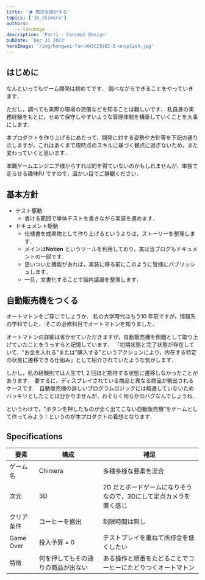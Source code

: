 ```yaml
---
title: '🪵 概念を設計する'
topics: ['1b_chimera']
authors:
    - tokunaga
description: 'Part1 - Concept Design'
pubDate: 'Dec 31 2023'
heroImage: '/img/hongwei-fan-AH3CI9tBI-E-unsplash.jpg'
---
```


## はじめに

なんといってもゲーム開発は初めてです．
調べながらできることをやっていきます．

ただし，調べても実際の現場の流儀などを知ることは難しいです．
私自身の実務経験をもとに，せめて保守しやすいような管理体制を構築していくことを大事にします．

本プロダクトを作り上げるにあたって，開発に対する姿勢や方針等を下記の通り示しますが，これはあくまで現時点のスキルに基づく観点に過ぎないため，また変わっていくと思います．

本職ゲームエンジニア様からすれば的を得ていないのかもしれませんが，単独で走らせる趣味PJ ですので，温かい目でご静観ください．

## 基本方針

-   テスト駆動
    -   書ける範囲で単体テストを書きながら実装を進めます．
-   ドキュメント駆動
    -   仕様書を成果物として作り上げるというよりは，ストーリーを整理します．
    -   メインは**Notion** というツールを利用しており，実は当ブログもドキュメントの一部です．
    -   思いついた機能があれば，実装に移る前にこのように皆様にパブリッシュします．
    -   一旦，文書化することで脳内議論を整理します．

## 自動販売機をつくる

オートマトンをご存じでしょうか．
私の大学時代はもう10 年前ですが，情報系の学科でした．
そこの必修科目でオートマトンを知りました．

オートマトンの詳細は省かせていただきますが，自動販売機を例題として取り上げていたことをうっすらと記憶しています．
「初期状態と完了状態が存在していて，"お金を入れる"または"購入する"というアクションにより，内在する特定の状態に遷移できる仕組み」として紹介されていたような気がします．

しかし，私の経験則では人生で1, 2 回ほど期待する状態に遷移しなかったことがあります．
要するに，ディスプレイされている商品と異なる商品が搬出されるケースです．
自動販売機の詳しいプログラムロジックには精通していないためハッキリとしたことは分かりませんが，おそらく何らかのバグなんでしょうね．

というわけで，"ボタンを押したものが全く出てこない自動販売機"をゲームとして作ってみよう！というのが本プロダクトの着想となります．

## Specifications

| 要素       | 構成                               | 補足                                                              |
| ---------- | ---------------------------------- | ----------------------------------------------------------------- |
| ゲーム名   | Chimera                            | 多種多様な要素を混合                                              |
| 次元       | 3D                                 | 2D だとボードゲームになりそうなので，3Dにして定点カメラを置く感じ |
| クリア条件 | コーヒーを搬出                     | 制限時間は無し                                                    |
| Game Over  | 投入予算 = 0                       | テストプレイを重ねて所持金を低くしたい                            |
| 特徴       | 何を押してもその通りの商品が出ない | ある操作と順番をたどることでコーヒーにたどりつくオートマトン      |
